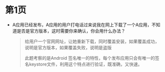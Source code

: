 # 第1页
* A应用已经发布，A应用的用户打电话过来说我在网上下载了一个A应用，不知道是否是官方版本，这时需要你来确认，你会用什么办法？

  > 给用户一个官网网址，让她重新下载，同时覆盖安装，如果覆盖成功，说明是官方版本，如果覆盖失败，说明是盗版
  >
  > 此题考察的是Android 签名唯一的特性，每个发布应用只会有唯一的签名keystore文件，利用这个特点进行验证，既准确，又快速。

  ​
